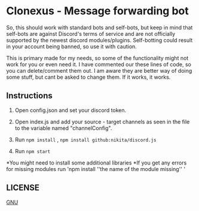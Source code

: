 # Clonexus - Message forwarding bot

So, this should work with standard bots and self-bots, but keep in mind that self-bots are against Discord's terms of service and are not officially supported by the newest discord modules/plugins. Self-botting could result in your account being banned, so use it with caution. 

This is primary made for my needs, so some of the functionality might not work for you or even need it. I have commented our these lines of code, so you can delete/comment them out. I am aware they are better way of doing some stuff, but cant be asked to change them. If it works, it works. 

## Instructions

1. Open config.json and set your discord token. 

2. Open index.js and add your source - target channels as seen in the file to the variable named "channelConfig".

3. Run `npm install` , `npm install github:nikita/discord.js`

4. Run `npm start`

*You might need to install some additional libraries
*If you get any errors for missing modules run 'npm install ''the name of the module missing'' '


## LICENSE

[GNU](LICENSE)
